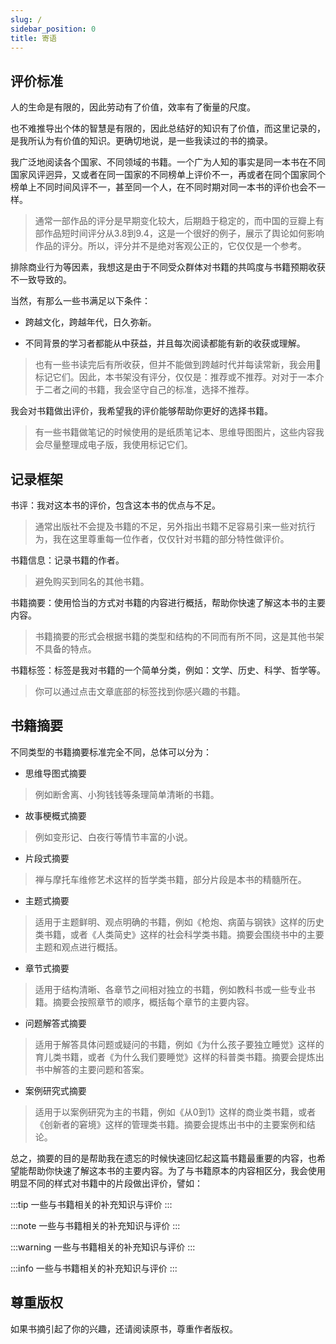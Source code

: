 ```yaml
---
slug: /
sidebar_position: 0
title: 寄语
---
```


## 评价标准

人的生命是有限的，因此劳动有了价值，效率有了衡量的尺度。

也不难推导出个体的智慧是有限的，因此总结好的知识有了价值，而这里记录的，是我所认为有价值的知识。更确切地说，是一些我读过的书的摘录。

我广泛地阅读各个国家、不同领域的书籍。一个广为人知的事实是同一本书在不同国家风评迥异，又或者在同一国家的不同榜单上评价不一，再或者在同个国家同个榜单上不同时间风评不一，甚至同一个人，在不同时期对同一本书的评价也会不一样。

> 通常一部作品的评分是早期变化较大，后期趋于稳定的，而中国的豆瓣上有部作品短时间评分从3.8到9.4，这是一个很好的例子，展示了舆论如何影响作品的评分。所以，评分并不是绝对客观公正的，它仅仅是一个参考。

排除商业行为等因素，我想这是由于不同受众群体对书籍的共鸣度与书籍预期收获不一致导致的。

当然，有那么一些书满足以下条件：

- 跨越文化，跨越年代，日久弥新。

- 不同背景的学习者都能从中获益，并且每次阅读都能有新的收获或理解。

> 也有一些书读完后有所收获，但并不能做到跨越时代并每读常新，我会用🍻标记它们。因此，本书架没有评分，仅仅是：推荐或不推荐。对对于一本介于二者之间的书籍，我会坚守自己的标准，选择不推荐。

我会对书籍做出评价，我希望我的评价能够帮助你更好的选择书籍。

> 有一些书籍做笔记的时候使用的是纸质笔记本、思维导图图片，这些内容我会尽量整理成电子版，我使用标记它们。

## 记录框架

书评：我对这本书的评价，包含这本书的优点与不足。
> 通常出版社不会提及书籍的不足，另外指出书籍不足容易引来一些对抗行为，我在这里尊重每一位作者，仅仅针对书籍的部分特性做评价。 

书籍信息：记录书籍的作者。
> 避免购买到同名的其他书籍。

书籍摘要：使用恰当的方式对书籍的内容进行概括，帮助你快速了解这本书的主要内容。
> 书籍摘要的形式会根据书籍的类型和结构的不同而有所不同，这是其他书架不具备的特点。

书籍标签：标签是我对书籍的一个简单分类，例如：文学、历史、科学、哲学等。
> 你可以通过点击文章底部的标签找到你感兴趣的书籍。

## 书籍摘要

不同类型的书籍摘要标准完全不同，总体可以分为：

- 思维导图式摘要
>例如断舍离、小狗钱钱等条理简单清晰的书籍。

- 故事梗概式摘要
>例如变形记、白夜行等情节丰富的小说。

- 片段式摘要
>禅与摩托车维修艺术这样的哲学类书籍，部分片段是本书的精髓所在。

- 主题式摘要
> 适用于主题鲜明、观点明确的书籍，例如《枪炮、病菌与钢铁》这样的历史类书籍，或者《人类简史》这样的社会科学类书籍。摘要会围绕书中的主要主题和观点进行概括。

- 章节式摘要
> 适用于结构清晰、各章节之间相对独立的书籍，例如教科书或一些专业书籍。摘要会按照章节的顺序，概括每个章节的主要内容。

- 问题解答式摘要
> 适用于解答具体问题或疑问的书籍，例如《为什么孩子要独立睡觉》这样的育儿类书籍，或者《为什么我们要睡觉》这样的科普类书籍。摘要会提炼出书中解答的主要问题和答案。

- 案例研究式摘要
> 适用于以案例研究为主的书籍，例如《从0到1》这样的商业类书籍，或者《创新者的窘境》这样的管理类书籍。摘要会提炼出书中的主要案例和结论。

总之，摘要的目的是帮助我在遗忘的时候快速回忆起这篇书籍最重要的内容，也希望能帮助你快速了解这本书的主要内容。为了与书籍原本的内容相区分，我会使用明显不同的样式对书籍中的片段做出评价，譬如：

:::tip
一些与书籍相关的补充知识与评价
:::

:::note
一些与书籍相关的补充知识与评价
:::

:::warning
一些与书籍相关的补充知识与评价
:::

:::info
一些与书籍相关的补充知识与评价
:::


## 尊重版权

如果书摘引起了你的兴趣，还请阅读原书，尊重作者版权。